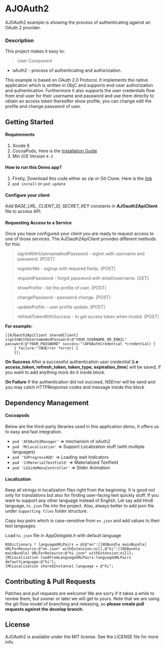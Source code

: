 # AJOAuth2

AJOAuth2 example is showing the process of authenticating against an OAuth 2 provider.

### Description
This project makes it easy to:
> User Component
* oAuth2 - process of authenticating and authorization.

This example is based on OAuth 2.0 Protocol. It implements the native application which is written in ObjC and supports end-user authorization and authentication. Furthermore it also supports the user credentials flow from end-user for their username and password and use them directly to obtain an access token thereafter show profile, you can change edit the profile and change password of user.

## Getting Started
#### Requirements
1. Xcode 8
2. CocoaPods, Here is the [Installation Guide](https://guides.cocoapods.org/using/getting-started.html)
3. Min iOS Version `9.3`

#### How to run this Demo app?
1. Firstly, Download this code either as zip or Git Clone. Here is the [link](https://ajabble@bitbucket.org/ajabble/oauth2.git)
2. `pod install` or `pod update`

#### Configure your client
Add *BASE_URL, CLIENT_ID, SECRET_KEY* constants in **AJOauth2ApiClient** file to access API.

#### Requesting Access to a Service
Once you have configured your client you are ready to request access to one of those services. The AJOauth2ApiClient provides different methods for this:

> signInWithUsernameAndPassword - signin with username and password. [POST]

> registerMe - signup with required fields. [POST]

> requestPassword - forgot password with email/username. [GET]

> showProfile - list the profile of user. [POST]

> changePassword - password change. [POST]

> updateProfile - user profile update. [POST]

> refreshTokenWithSuccess - to get access token when invalid. [POST]

**For example:**
```
[[AJOauth2ApiClient sharedClient] signInWithUsernameAndPassword:@"YOUR_USERNAME_OR_EMAIL" password:@"YOUR_PASSWORD" success:^(AFOAuthCredential *credential) {
    } failure:^(NSError *error) {
    }];
```
**On Success**
After a successful authentication *user credential* [**i.e access_token, refresh_token, token_type, expiration_time**] will be saved, if you want to add anything more do it inside block.

**On Failure**
If the authentication did not succeed, *NSError* will be send and you may catch HTTPResponse codes and message inside this block

## Dependency Management
#### Cocoapods
Below are the third-party libraries used in this application demo, It offers us to easy and fast integration.

* `pod 'AFOAuth2Manager'` => mechanism of oAuth2
* `pod 'MCLocalization'` => Support Localization stuff (with multiple languages)
* `pod 'SVProgressHUD'` => Loading wait Indicators
* `pod 'JJMaterialTextField'` => Materialized Textfield
* `pod 'LGSideMenuController'` => Slider Animation

#### Localization
Keep all strings in localization files right from the beginning. It is good not only for translations but also for finding user-facing text quickly stuff.
If you want to support any other language instead of English, Let say add Hindi language, `hi.json` file into the project. Also, always better to add json file under `Supporting files` folder structure.

Copy *key pairs*  which is case-sensitive from `en.json` and add values to their text languages.

Load `hi.json` file in *AppDelegate.h* with default language

```
NSDictionary * languageURLPairs = @{@"en":[[NSBundle mainBundle] URLForResource:@"en.json" withExtension:nil],@"hi":[[NSBundle mainBundle] URLForResource:@"hi.json" withExtension:nil]};
[MCLocalization loadFromLanguageURLPairs:languageURLPairs defaultLanguage:@"hi"];
[MCLocalization sharedInstance].language = @"hi";
```

## Contributing & Pull Requests
Patches and pull requests are welcome! We are sorry if it takes a while to review them, but sooner or later we will get to yours.
Note that we are using the git-flow model of branching and releasing, so **please create pull requests against the develop branch.**

## License

AJOAuth2 is available under the MIT license. See the LICENSE file for more info.
